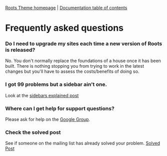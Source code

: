 [Roots Theme homepage](http://www.rootstheme.com/) | [Documentation
table of contents](TOC.md)

# Frequently asked questions

### Do I need to upgrade my sites each time a new version of Roots is released?

No. You don't normally replace the foundations of a house once it has been
built. There is nothing stopping you from trying to work in the latest changes
but you'll have to assess the costs/benefits of doing so.

### I got 99 problems but a sidebar ain't one.

Look at the [sidebars explained post](https://groups.google.com/forum/?fromgroups=#!topic/roots-theme/7CQn48DEPCI)


### Where can I get help for support questions?

Please ask for help on the
[Google Group](https://groups.google.com/forum/?fromgroups#!forum/roots-theme).

### Check the solved post

See if someone on the mailing list has already solved your problem.
[Solved Post](https://groups.google.com/forum/?fromgroups=#!topic/roots-theme/wsDZnfnBpq8)
